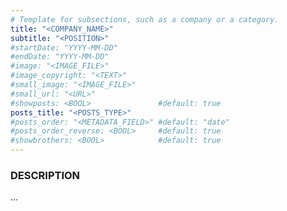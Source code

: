 ```yaml
---
# Template for subsections, such as a company or a category.
title: "<COMPANY_NAME>"
subtitle: "<POSITION>"
#startDate: "YYYY-MM-DD"
#endDate: "YYYY-MM-DD"
#image: "<IMAGE_FILE>"
#image_copyright: "<TEXT>"
#small_image: "<IMAGE_FILE>"
#small_url: "<URL>"
#showposts: <BOOL>               #default: true
posts_title: "<POSTS_TYPE>"
#posts_order: "<METADATA_FIELD>" #default: "date"
#posts_order_reverse: <BOOL>     #default: true
#showbrothers: <BOOL>            #default: true
---
```


<h3>DESCRIPTION</h3>
...
<br>
